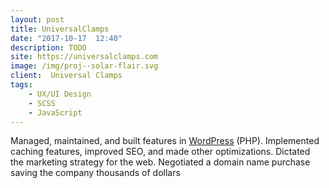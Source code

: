 ```yaml
---
layout: post
title: UniversalClamps
date: "2017-10-17  12:40"
description: TODO
site: https://universalclamps.com
image: /img/proj--solar-flair.svg
client:  Universal Clamps
tags: 
    - UX/UI Design
    - SCSS
    - JavaScript
---
```


Managed, maintained, and built features in <a href="https://wordpress.org/" target="_blank">WordPress</a> (PHP). Implemented caching features, improved SEO, and made other optimizations. Dictated the marketing strategy for the web. Negotiated a domain name purchase saving the company thousands of dollars

